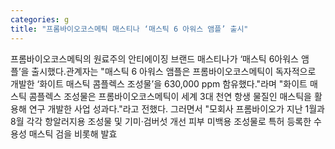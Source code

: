 ```yaml
---
categories: g
title: "프롬바이오코스메틱 매스티나 ‘매스틱 6 아워스 앰플’ 출시"
---
```

프롬바이오코스메틱의 원료주의 안티에이징 브랜드 매스티나가 ‘매스틱 6아워스 앰플’을 출시했다.관계자는 "매스틱 6 아워스 앰플은 프롬바이오코스메틱이 독자적으로 개발한 ‘화이트 매스틱 콤플렉스 조성물’을 630,000 ppm 함유했다."라며 "화이트 매스틱 콤플렉스 조성물은 프롬바이오코스메틱이 세계 3대 천연 항생 물질인 매스틱을 활용해 연구 개발한 사업 성과다."라고 전했다. 그러면서 "모회사 프롬바이오가 지난 1월과 8월 각각 항알러지용 조성물 및 기미·검버섯 개선 피부 미백용 조성물로 특허 등록한 수용성 매스틱 검을 비롯해 발효
